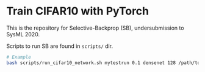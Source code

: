 # Train CIFAR10 with PyTorch

This is the repository for Selective-Backprop (SB), undersubmission to SysML 2020.

Scripts to run SB are found in `scripts/` dir.

```bash
# Example
bash scripts/run_cifar10_network.sh mytestrun 0.1 densenet 128 /path/to/output/dir
```

